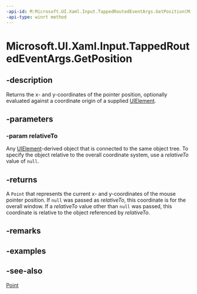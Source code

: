 ```yaml
---
-api-id: M:Microsoft.UI.Xaml.Input.TappedRoutedEventArgs.GetPosition(Microsoft.UI.Xaml.UIElement)
-api-type: winrt method
---
```


<!-- Method syntax
public Windows.Foundation.Point GetPosition(Microsoft.UI.Xaml.UIElement relativeTo)
-->

# Microsoft.UI.Xaml.Input.TappedRoutedEventArgs.GetPosition

## -description
Returns the x- and y-coordinates of the pointer position, optionally evaluated against a coordinate origin of a supplied [UIElement](../microsoft.ui.xaml/uielement.md).

## -parameters
### -param relativeTo
Any [UIElement](../microsoft.ui.xaml/uielement.md)-derived object that is connected to the same object tree. To specify the object relative to the overall coordinate system, use a *relativeTo* value of `null`.

## -returns
A `Point` that represents the current x- and y-coordinates of the mouse pointer position. If `null` was passed as *relativeTo*, this coordinate is for the overall window. If a *relativeTo* value other than `null` was passed, this coordinate is relative to the object referenced by *relativeTo*.

## -remarks

## -examples

## -see-also
[Point](/uwp/api/windows.foundation.point)
